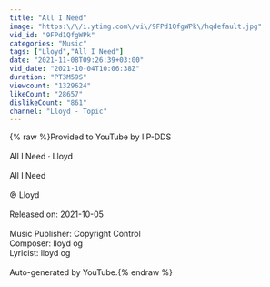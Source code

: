 ```yaml
---
title: "All I Need"
image: "https:\/\/i.ytimg.com\/vi\/9FPd1QfgWPk\/hqdefault.jpg"
vid_id: "9FPd1QfgWPk"
categories: "Music"
tags: ["Lloyd","All I Need"]
date: "2021-11-08T09:26:39+03:00"
vid_date: "2021-10-04T10:06:38Z"
duration: "PT3M59S"
viewcount: "1329624"
likeCount: "28657"
dislikeCount: "861"
channel: "Lloyd - Topic"
---
```

{% raw %}Provided to YouTube by IIP-DDS<br /><br />All I Need · Lloyd<br /><br />All I Need<br /><br />℗ Lloyd<br /><br />Released on: 2021-10-05<br /><br />Music  Publisher: Copyright Control<br />Composer: lloyd og<br />Lyricist: lloyd og<br /><br />Auto-generated by YouTube.{% endraw %}
